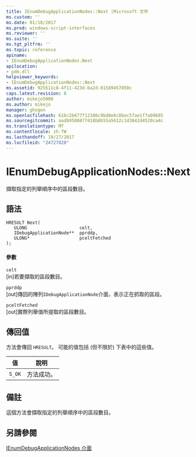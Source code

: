 ```yaml
---
title: IEnumDebugApplicationNodes::Next |Microsoft 文件
ms.custom: ''
ms.date: 01/18/2017
ms.prod: windows-script-interfaces
ms.reviewer: ''
ms.suite: ''
ms.tgt_pltfrm: ''
ms.topic: reference
apiname:
- IEnumDebugApplicationNodes.Next
apilocation:
- pdm.dll
helpviewer_keywords:
- IEnumDebugApplicationNodes::Next
ms.assetid: 925511c8-4f11-423d-ba2d-01589457050c
caps.latest.revision: 8
author: mikejo5000
ms.author: mikejo
manager: ghogen
ms.openlocfilehash: 61bc2b677f12106c9bd8e6c8bec57ae1f7a09605
ms.sourcegitcommit: aadb9588877418b8b55a5612c1d3842d4520ca4c
ms.translationtype: MT
ms.contentlocale: zh-TW
ms.lasthandoff: 10/27/2017
ms.locfileid: "24727828"
---
```

# <a name="ienumdebugapplicationnodesnext"></a>IEnumDebugApplicationNodes::Next
擷取指定的列舉順序中的區段數目。  
  
## <a name="syntax"></a>語法  
  
```  
HRESULT Next(  
   ULONG                    celt,  
   IDebugApplicationNode**  pprddp,  
   ULONG*                   pceltFetched  
);  
```  
  
#### <a name="parameters"></a>參數  
 `celt`  
 [in]若要擷取的區段數目。  
  
 `pprddp`  
 [out]傳回的陣列`IDebugApplicationNode`介面，表示正在抓取的區段。  
  
 `pceltFetched`  
 [out]實際列舉值所提取的區段數目。  
  
## <a name="return-value"></a>傳回值  
 方法會傳回 `HRESULT`。 可能的值包括 (但不限於) 下表中的這些值。  
  
|值|說明|  
|-----------|-----------------|  
|`S_OK`|方法成功。|  
  
## <a name="remarks"></a>備註  
 這個方法會擷取指定的列舉順序中的區段數目。  
  
## <a name="see-also"></a>另請參閱  
 [IEnumDebugApplicationNodes 介面](../../winscript/reference/ienumdebugapplicationnodes-interface.md)